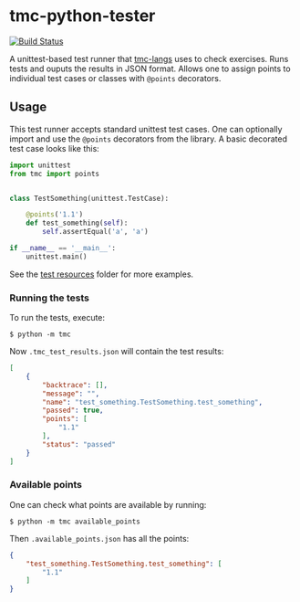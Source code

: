 # tmc-python-tester

[![Build Status](https://travis-ci.org/rage/tmc-python-tester.svg?branch=master)](https://travis-ci.org/rage/tmc-python-tester)

A unittest-based test runner that [tmc-langs](https://github.com/rage/tmc-langs) uses to check exercises. Runs tests and ouputs the results in JSON format. Allows one to assign points to individual test cases or classes with `@points` decorators.

## Usage

This test runner accepts standard unittest test cases. One can optionally import and use the `@points` decorators from the library. A basic decorated test case looks like this:

```python
import unittest
from tmc import points


class TestSomething(unittest.TestCase):

    @points('1.1')
    def test_something(self):
        self.assertEqual('a', 'a')

if __name__ == '__main__':
    unittest.main()
```

See the [test resources](test/resources/) folder for more examples.

### Running the tests

To run the tests, execute:

```shell
$ python -m tmc
```

Now `.tmc_test_results.json` will contain the test results:

```json
[
    {
        "backtrace": [],
        "message": "",
        "name": "test_something.TestSomething.test_something",
        "passed": true,
        "points": [
            "1.1"
        ],
        "status": "passed"
    }
]
```

### Available points

One can check what points are available by running:

```shell
$ python -m tmc available_points
```

Then `.available_points.json` has all the points:

```json
{
    "test_something.TestSomething.test_something": [
        "1.1"
    ]
}
```
